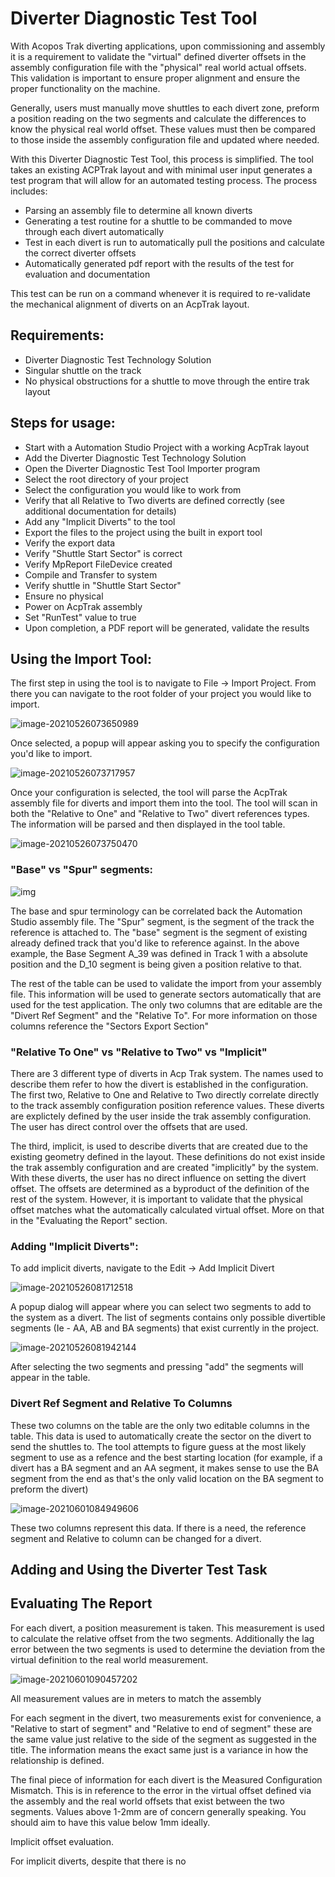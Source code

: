 # Diverter Diagnostic Test Tool

With Acopos Trak diverting applications, upon commissioning and assembly it is a requirement to validate the "virtual" defined diverter offsets in the assembly configuration file with the "physical" real world actual offsets. This validation is important to ensure proper alignment and ensure the proper functionality on the machine. 

Generally, users must manually move shuttles to each divert zone, preform a position reading on the two segments and calculate the differences to know the physical real world offset. These values must then be compared to those inside the assembly configuration file and updated where needed.

With this Diverter Diagnostic Test Tool, this process is simplified. The tool takes an existing ACPTrak layout and with minimal user input generates a test program that will allow for an automated testing process. The process includes:

- Parsing an assembly file to determine all known diverts
- Generating a test routine for a shuttle to be commanded to move through each divert automatically
- Test in each divert is run to automatically pull the positions and calculate the correct diverter offsets
- Automatically generated pdf report with the results of the test for evaluation and documentation

This test can be run on a command whenever it is required to re-validate the mechanical alignment of diverts on an AcpTrak layout.

## Requirements:

- Diverter Diagnostic Test Technology Solution
- Singular shuttle on the track
- No physical obstructions for a shuttle to move through the entire trak layout



## Steps for usage:

- Start with a Automation Studio Project with a working AcpTrak layout
- Add the Diverter Diagnostic Test Technology Solution
- Open the Diverter Diagnostic Test Tool Importer program
- Select the root directory of your project
- Select the configuration you would like to work from
- Verify that all Relative to Two diverts are defined correctly (see additional documentation for details)
- Add any "Implicit Diverts" to the tool
- Export the files to the project using the built in export tool
- Verify the export data
- Verify "Shuttle Start Sector" is correct
- Verify MpReport FileDevice created
- Compile and Transfer to system
- Verify shuttle in "Shuttle Start Sector"
- Ensure no physical 
- Power on AcpTrak assembly
- Set "RunTest" value to true
- Upon completion, a PDF report will be generated, validate the results

## Using the Import Tool:

The first step in using the tool is to navigate to File -> Import Project. From there you can navigate to the root folder of your project you would like to import.

![image-20210526073650989](C:\Users\trostelc\AppData\Roaming\Typora\typora-user-images\image-20210526073650989.png)

Once selected, a popup will appear asking you to specify the configuration you'd like to import. 

![image-20210526073717957](C:\Users\trostelc\AppData\Roaming\Typora\typora-user-images\image-20210526073717957.png)

Once your configuration is selected, the tool will parse the AcpTrak assembly file for diverts and import them into the tool. The tool will scan in both the "Relative to One" and "Relative to Two" divert references types. The information will be parsed and then displayed in the tool table.

![image-20210526073750470](C:\Users\trostelc\AppData\Roaming\Typora\typora-user-images\image-20210526073750470.png)

### "Base" vs "Spur" segments:

![img](file:///C:/Users/trostelc/AppData/Local/Temp/SNAGHTML3368e3.PNG)

The base and spur terminology can be correlated back the Automation Studio assembly file. The "Spur" segment, is the segment of the track the reference is attached to. The "base" segment is the segment of existing already defined track that you'd like to reference against. In the above example, the Base Segment A_39 was defined in Track 1 with a absolute position and the D_10 segment is being given a position relative to that.

The rest of the table can be used to validate the import from your assembly file. This information will be used to generate sectors automatically that are used for the test application. The only two columns that are editable are the "Divert Ref Segment" and the "Relative To". For more information on those columns reference the "Sectors Export Section"

### "Relative To One" vs "Relative to Two" vs "Implicit" 

There are 3 different type of diverts in Acp Trak system. The names used to describe them refer to how the divert is established in the configuration. The first two, Relative to One and Relative to Two directly correlate directly to the track assembly configuration position reference values. These diverts are explictely defined by the user inside the trak assembly configuration. The user has direct control over the offsets that are used.

 The third, implicit, is used to describe diverts that are created due to the existing geometry defined in the layout. These definitions do not exist inside the trak assembly configuration and are created "implicitly" by the system. With these diverts, the user has no direct influence on setting the divert offset. The offsets are determined as a byproduct of the definition of the rest of the system. However, it is important to validate that the physical offset matches what the automatically calculated virtual offset.  More on that in the "Evaluating the Report" section.

### Adding "Implicit Diverts":

To add implicit diverts, navigate to the Edit -> Add Implicit Divert

![image-20210526081712518](C:\Users\trostelc\AppData\Roaming\Typora\typora-user-images\image-20210526081712518.png)

A popup dialog will appear where you can select two segments to add to the system as a divert. The list of segments contains only possible divertible segments (Ie - AA, AB and BA segments) that exist currently in the project.

![image-20210526081942144](C:\Users\trostelc\AppData\Roaming\Typora\typora-user-images\image-20210526081942144.png)

After selecting the two segments and pressing "add" the segments will appear in the table.

### Divert Ref Segment and Relative To Columns

These two columns on the table are the only two editable columns in the table. This data is used to automatically create the sector on the divert to send the shuttles to. The tool attempts to figure guess at the most likely segment to use as a refence and the best starting location (for example, if a divert has a BA segment and an AA segment, it makes sense to use the BA segment from the end as that's the only valid location on the BA segment to preform the divert)

![image-20210601084949606](C:\Users\trostelc\AppData\Roaming\Typora\typora-user-images\image-20210601084949606.png)

These two columns represent this data. If there is a need, the reference segment and Relative to column can be changed for a divert. 

## Adding and Using the Diverter Test Task

## Evaluating The Report

For each divert, a position measurement is taken. This measurement is used to calculate the relative offset from the two segments. Additionally the lag error between the two segments is used to determine the deviation from the virtual definition to the real world measurement.

![image-20210601090457202](C:\Users\trostelc\AppData\Roaming\Typora\typora-user-images\image-20210601090457202.png)

All measurement values are in meters to match the assembly

For each segment in the divert, two measurements exist for convenience, a "Relative to start of segment" and "Relative to end of segment" these are the same value just relative to the side of the segment as suggested in the title. The information means the exact same just is a variance in how the relationship is defined.

The final piece of information for each divert is the Measured Configuration Mismatch. This is in reference to the error in the virtual offset defined via the assembly and the real world offsets that exist between the two segments. Values above 1-2mm are of concern generally speaking. You should aim to have this value below 1mm ideally.

Implicit offset evaluation.

For implicit diverts, despite that there is no 

